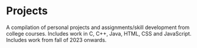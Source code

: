 # Projects
A compilation of personal projects and assignments/skill development from college courses.
Includes work in C, C++, Java, HTML, CSS and JavaScript.
Includes work from fall of 2023 onwards.